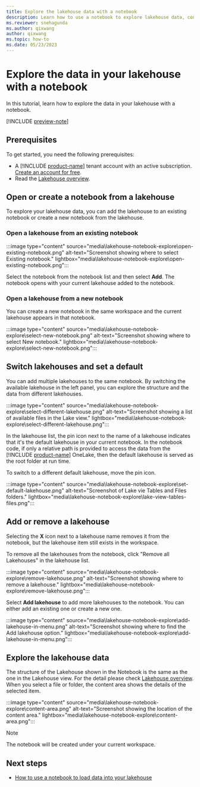 ```yaml
---
title: Explore the lakehouse data with a notebook
description: Learn how to use a notebook to explore lakehouse data, connect a lakehouse and a notebook, and generate code cells in a notebook.
ms.reviewer: snehagunda
ms.author: qixwang
author: qixwang
ms.topic: how-to
ms.date: 05/23/2023
---
```


# Explore the data in your lakehouse with a notebook

In this tutorial, learn how to explore the data in your lakehouse with a notebook.

[!INCLUDE [preview-note](../includes/preview-note.md)]

## Prerequisites

To get started, you need the following prerequisites:

- A [!INCLUDE [product-name](../includes/product-name.md)] tenant account with an active subscription. [Create an account for free](../placeholder.md).
- Read the [Lakehouse overview](lakehouse-overview.md).

## Open or create a notebook from a lakehouse

To explore your lakehouse data, you can add the lakehouse to an existing notebook or create a new notebook from the lakehouse.

### Open a lakehouse from an existing notebook

:::image type="content" source="media\lakehouse-notebook-explore\open-existing-notebook.png" alt-text="Screenshot showing where to select Existing notebook." lightbox="media\lakehouse-notebook-explore\open-existing-notebook.png":::

Select the notebook from the notebook list and then select **Add**. The notebook opens with your current lakehouse added to the notebook.

### Open a lakehouse from a new notebook

You can create a new notebook in the same workspace and the current lakehouse appears in that notebook.

:::image type="content" source="media\lakehouse-notebook-explore\select-new-notebook.png" alt-text="Screenshot showing where to select New notebook." lightbox="media\lakehouse-notebook-explore\select-new-notebook.png":::

## Switch lakehouses and set a default

You can add multiple lakehouses to the same notebook. By switching the available lakehouse in the left panel, you can explore the structure and the data from different lakehouses.

:::image type="content" source="media\lakehouse-notebook-explore\select-different-lakehouse.png" alt-text="Screenshot showing a list of available files in the Lake view." lightbox="media\lakehouse-notebook-explore\select-different-lakehouse.png":::

In the lakehouse list, the pin icon next to the name of a lakehouse indicates that it's the default lakehouse in your current notebook. In the notebook code, if only a relative path is provided to access the data from the [!INCLUDE [product-name](../includes/product-name.md)] OneLake, then the default lakehouse is served as the root folder at run time.

To switch to a different default lakehouse, move the pin icon.

:::image type="content" source="media\lakehouse-notebook-explore\set-default-lakehouse.png" alt-text="Screenshot of Lake vie Tables and Files folders." lightbox="media\lakehouse-notebook-explore\lake-view-tables-files.png":::

## Add or remove a lakehouse

Selecting the **X** icon next to a lakehouse name removes it from the notebook, but the lakehouse item still exists in the workspace.

To remove all the lakehouses from the notebook, click "Remove all Lakehouses" in the lakehouse list.

:::image type="content" source="media\lakehouse-notebook-explore\remove-lakehouse.png" alt-text="Screenshot showing where to remove a lakehouse." lightbox="media\lakehouse-notebook-explore\remove-lakehouse.png":::

Select **Add lakehouse** to add more lakehouses to the notebook. You can either add an existing one or create a new one.

:::image type="content" source="media\lakehouse-notebook-explore\add-lakehouse-in-menu.png" alt-text="Screenshot showing where to find the Add lakehouse option." lightbox="media\lakehouse-notebook-explore\add-lakehouse-in-menu.png":::

## Explore the lakehouse data 

The structure of the Lakehouse shown in the Notebook is the same as the one in the Lakehouse view. For the detail please check [Lakehouse overview](lakehouse-overview.md). When you select a file or folder, the content area shows the details of the selected item.

:::image type="content" source="media\lakehouse-notebook-explore\content-area.png" alt-text="Screenshot showing the location of the content area." lightbox="media\lakehouse-notebook-explore\content-area.png":::

> [!NOTE]
> The notebook will be created under your current workspace.

## Next steps

- [How to use a notebook to load data into your lakehouse](lakehouse-notebook-load-data.md)
